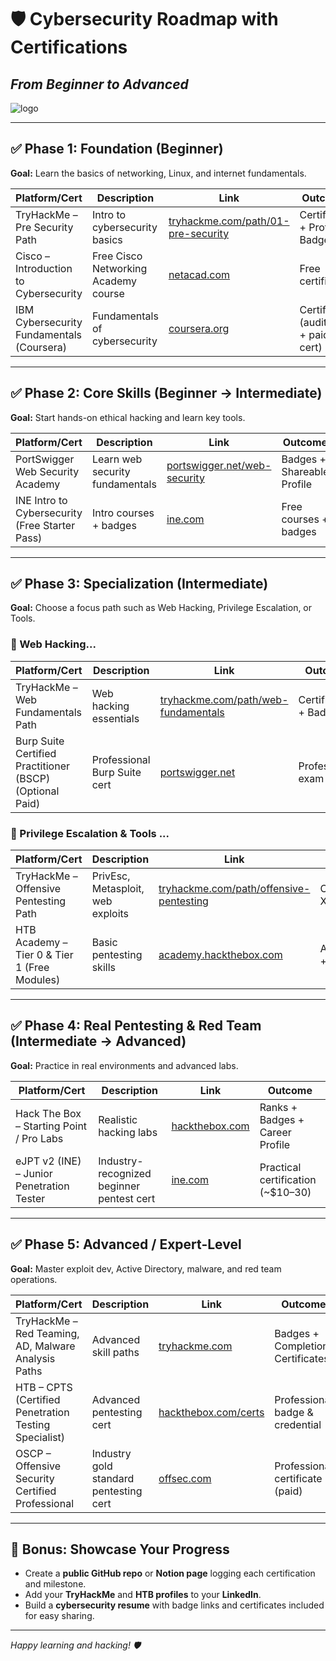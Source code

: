 # 🛡️ Cybersecurity Roadmap with Certifications
*From Beginner to Advanced*
---

![logo](https://raw.githubusercontent.com/abhigyan31/Cybersecurity-Roadmap-with-Certifications-Beginner-to-Advanced/main/course.png)

---

## ✅ Phase 1: Foundation (Beginner)  
**Goal:** Learn the basics of networking, Linux, and internet fundamentals.

| Platform/Cert                              | Description                           | Link                                                                                   | Outcome                    |
|-------------------------------------------|-------------------------------------|----------------------------------------------------------------------------------------|----------------------------|
| TryHackMe – Pre Security Path              | Intro to cybersecurity basics       | [tryhackme.com/path/01-pre-security](https://tryhackme.com/path/outline/presecurity)       | Certificate + Profile Badge |
| Cisco – Introduction to Cybersecurity      | Free Cisco Networking Academy course | [netacad.com](https://www.netacad.com/courses/cybersecurity/introduction-cybersecurity) | Free certificate            |
| IBM Cybersecurity Fundamentals (Coursera) | Fundamentals of cybersecurity        | [coursera.org](https://www.coursera.org/learn/ibm-cybersecurity-fundamentals)           | Certificate (audit free + paid cert) |

---

## ✅ Phase 2: Core Skills (Beginner → Intermediate)  
**Goal:** Start hands-on ethical hacking and learn key tools.

| Platform/Cert                              | Description                    | Link                                                                             | Outcome                      |
|-------------------------------------------|--------------------------------|----------------------------------------------------------------------------------|------------------------------|
| PortSwigger Web Security Academy           | Learn web security fundamentals | [portswigger.net/web-security](https://portswigger.net/web-security)             | Badges + Shareable Profile   |
| INE Intro to Cybersecurity (Free Starter Pass) | Intro courses + badges         | [ine.com](https://ine.com)                                                       | Free courses + badges        |

---

## ✅ Phase 3: Specialization (Intermediate)  
**Goal:** Choose a focus path such as Web Hacking, Privilege Escalation, or Tools.

### 🧩 Web Hacking... 

| Platform/Cert                              | Description               | Link                                                         | Outcome                 |
|-------------------------------------------|---------------------------|--------------------------------------------------------------|-------------------------|
| TryHackMe – Web Fundamentals Path         | Web hacking essentials     | [tryhackme.com/path/web-fundamentals](https://tryhackme.com/path/outline/web) | Certificate + Badge     |
| Burp Suite Certified Practitioner (BSCP) (Optional Paid) | Professional Burp Suite cert | [portswigger.net](https://portswigger.net/bscp)              | Professional exam       |

### 🧩 Privilege Escalation & Tools  ...

| Platform/Cert                              | Description                 | Link                                                                 | Outcome                      |
|-------------------------------------------|-----------------------------|----------------------------------------------------------------------|------------------------------|
| TryHackMe – Offensive Pentesting Path     | PrivEsc, Metasploit, web exploits | [tryhackme.com/path/offensive-pentesting](https://tryhackme.com/path/offensive-pentesting) | Certificate + XP + Badge      |
| HTB Academy – Tier 0 & Tier 1 (Free Modules) | Basic pentesting skills       | [academy.hackthebox.com](https://academy.hackthebox.com)              | Achievements + Profile XP     |

---

## ✅ Phase 4: Real Pentesting & Red Team (Intermediate → Advanced)  
**Goal:** Practice in real environments and advanced labs.

| Platform/Cert                              | Description                 | Link                                                       | Outcome                     |
|-------------------------------------------|-----------------------------|------------------------------------------------------------|-----------------------------|
| Hack The Box – Starting Point / Pro Labs  | Realistic hacking labs       | [hackthebox.com](https://hackthebox.com)                   | Ranks + Badges + Career Profile |
| eJPT v2 (INE) – Junior Penetration Tester | Industry-recognized beginner pentest cert | [ine.com](https://ine.com)                                  | Practical certification (~$10–30) |

---

## ✅ Phase 5: Advanced / Expert-Level  
**Goal:** Master exploit dev, Active Directory, malware, and red team operations.

| Platform/Cert                              | Description                 | Link                                                                 | Outcome                      |
|-------------------------------------------|-----------------------------|----------------------------------------------------------------------|------------------------------|
| TryHackMe – Red Teaming, AD, Malware Analysis Paths | Advanced skill paths        | [tryhackme.com](https://tryhackme.com)                              | Badges + Completion Certificates |
| HTB – CPTS (Certified Penetration Testing Specialist) | Advanced pentesting cert    | [hackthebox.com/certs](https://www.hackthebox.com/certificates)     | Professional badge & credential |
| OSCP – Offensive Security Certified Professional | Industry gold standard pentesting cert | [offsec.com](https://www.offsec.com)                                | Professional certificate (paid) |

---

## 🚀 Bonus: Showcase Your Progress  
- Create a **public GitHub repo** or **Notion page** logging each certification and milestone.  
- Add your **TryHackMe** and **HTB profiles** to your **LinkedIn**.  
- Build a **cybersecurity resume** with badge links and certificates included for easy sharing.  

---

*Happy learning and hacking! 🛡️*  
